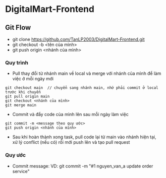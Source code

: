 # DigitalMart-Frontend

## Git Flow
- git clone https://github.com/TanLP2003/DigitalMart-Frontend.git
- git checkout -b <tên của mình>
- git push origin <nhánh của mình>

### Quy trình
- Pull thay đổi từ nhánh main về local và merge với nhánh của mình để làm việc ở mỗi ngày mới
```
git checkout main  // chuyển sang nhánh main, nhớ phải commit ở local trước khi chuyển
git pull origin main
git checkout <nhánh của mình>
git merge main
```
- Commit và đẩy code của mình lên sau mỗi ngày làm việc
```
git commit -m <message theo quy ước>
git push origin <nhánh của mình>
```
- Sau khi hoàn thành xong task, pull code lại từ main vào nhánh hiện tại, xử lý conflict (nếu có) rồi mới push lên và tạo pull request

### Quy ước
- Commit message: <issue number> <name> <message>
VD: git commit -m "#1 nguyen_van_a update order service"
